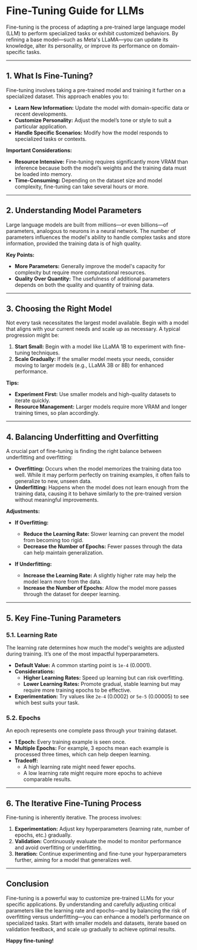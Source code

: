 # Fine-Tuning Guide for LLMs

Fine-tuning is the process of adapting a pre-trained large language model (LLM) to perform specialized tasks or exhibit customized behaviors. By refining a base model—such as Meta's LLaMA—you can update its knowledge, alter its personality, or improve its performance on domain-specific tasks.

---

## 1. What Is Fine-Tuning?

Fine-tuning involves taking a pre-trained model and training it further on a specialized dataset. This approach enables you to:

- **Learn New Information:** Update the model with domain-specific data or recent developments.
- **Customize Personality:** Adjust the model’s tone or style to suit a particular application.
- **Handle Specific Scenarios:** Modify how the model responds to specialized tasks or contexts.

**Important Considerations:**

- **Resource Intensive:** Fine-tuning requires significantly more VRAM than inference because both the model’s weights and the training data must be loaded into memory.
- **Time-Consuming:** Depending on the dataset size and model complexity, fine-tuning can take several hours or more.

---

## 2. Understanding Model Parameters

Large language models are built from millions—or even billions—of parameters, analogous to neurons in a neural network. The number of parameters influences the model's ability to handle complex tasks and store information, provided the training data is of high quality.

**Key Points:**

- **More Parameters:** Generally improve the model's capacity for complexity but require more computational resources.
- **Quality Over Quantity:** The usefulness of additional parameters depends on both the quality and quantity of training data.

---

## 3. Choosing the Right Model

Not every task necessitates the largest model available. Begin with a model that aligns with your current needs and scale up as necessary. A typical progression might be:

1. **Start Small:** Begin with a model like LLaMA 1B to experiment with fine-tuning techniques.
2. **Scale Gradually:** If the smaller model meets your needs, consider moving to larger models (e.g., LLaMA 3B or 8B) for enhanced performance.

**Tips:**

- **Experiment First:** Use smaller models and high-quality datasets to iterate quickly.
- **Resource Management:** Larger models require more VRAM and longer training times, so plan accordingly.

---

## 4. Balancing Underfitting and Overfitting

A crucial part of fine-tuning is finding the right balance between underfitting and overfitting:

- **Overfitting:** Occurs when the model memorizes the training data too well. While it may perform perfectly on training examples, it often fails to generalize to new, unseen data.
- **Underfitting:** Happens when the model does not learn enough from the training data, causing it to behave similarly to the pre-trained version without meaningful improvements.

**Adjustments:**

- **If Overfitting:**

  - **Reduce the Learning Rate:** Slower learning can prevent the model from becoming too rigid.
  - **Decrease the Number of Epochs:** Fewer passes through the data can help maintain generalization.

- **If Underfitting:**
  - **Increase the Learning Rate:** A slightly higher rate may help the model learn more from the data.
  - **Increase the Number of Epochs:** Allow the model more passes through the dataset for deeper learning.

---

## 5. Key Fine-Tuning Parameters

### 5.1. Learning Rate

The learning rate determines how much the model's weights are adjusted during training. It’s one of the most impactful hyperparameters.

- **Default Value:** A common starting point is `1e-4` (0.0001).
- **Considerations:**
  - **Higher Learning Rates:** Speed up learning but can risk overfitting.
  - **Lower Learning Rates:** Promote gradual, stable learning but may require more training epochs to be effective.
- **Experimentation:** Try values like `2e-4` (0.0002) or `5e-5` (0.00005) to see which best suits your task.

### 5.2. Epochs

An epoch represents one complete pass through your training dataset.

- **1 Epoch:** Every training example is seen once.
- **Multiple Epochs:** For example, 3 epochs mean each example is processed three times, which can help deepen learning.
- **Tradeoff:**
  - A high learning rate might need fewer epochs.
  - A low learning rate might require more epochs to achieve comparable results.

---

## 6. The Iterative Fine-Tuning Process

Fine-tuning is inherently iterative. The process involves:

1. **Experimentation:** Adjust key hyperparameters (learning rate, number of epochs, etc.) gradually.
2. **Validation:** Continuously evaluate the model to monitor performance and avoid overfitting or underfitting.
3. **Iteration:** Continue experimenting and fine-tune your hyperparameters further, aiming for a model that generalizes well.

---

## Conclusion

Fine-tuning is a powerful way to customize pre-trained LLMs for your specific applications. By understanding and carefully adjusting critical parameters like the learning rate and epochs—and by balancing the risk of overfitting versus underfitting—you can enhance a model’s performance on specialized tasks. Start with smaller models and datasets, iterate based on validation feedback, and scale up gradually to achieve optimal results.

**Happy fine-tuning!**
